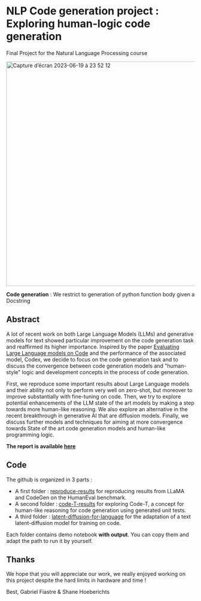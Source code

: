 # NLP Code generation project : Exploring human-logic code generation
Final Project for the Natural Language Processing course

<img width="600" alt="Capture d’écran 2023-06-19 à 23 52 12" src="https://github.com/gabfstr/Code_Generation/assets/88781950/a9c496d1-05ba-4ffa-a1ce-7c897d27fadf">


**Code generation** : We restrict to generation of python function body given a Docstring

## **Abstract**

A lot of recent work on both Large Language Models (LLMs) and generative models for text showed particular improvement on the code generation task and reaffirmed its higher importance. 
Inspired by the paper [Evaluating Large Language models on Code](https://github.com/openai/human-eval) and the performance of the associated model, Codex, we decide to focus on the code generation task and to discuss the convergence between code generation models and "human-style" logic and development concepts in the process of code generation.

First, we reproduce some important results about Large Language models and their ability not only to perform very well on zero-shot, but moreover to improve substantially with fine-tuning on code. Then, we try to explore potential enhancements of the LLM state of the art models by making a step towards more human-like reasoning. We also explore an alternative in the recent breakthrough in generative AI that are diffusion models. Finally, we discuss further models and techniques for aiming at more convergence towards State of the art code generation models and human-like programming logic.

**The report is available [here](https://github.com/gabfstr/Code_Generation/blob/main/NLP_Project.pdf)**

## Code
The github is organized in 3 parts :
- A first folder : [reproduce-results](https://github.com/gabfstr/Code_Generation/tree/main/reproduce-results) for reproducing results from LLaMA and CodeGen on the HumanEval benchmark.
- A second folder : [code-T-results](https://github.com/gabfstr/Code_Generation/tree/main/code-T-results) for exploring Code-T, a concept for human-like reasoning for code generation using generated unit tests.
- A third folder : [latent-diffusion-for-language](https://github.com/gabfstr/Code_Generation/tree/main/latent-diffusion-for-language) for the adaptation of a text latent-diffusion model for training on code.

Each folder contains demo notebook **with output**. You can copy them and adapt the path to run it by yourself.

## Thanks
We hope that you will appreciate our work, we really enjoyed working on this project despite the hard limits in hardware and time !

Best,
Gabriel Fiastre & Shane Hoeberichts
